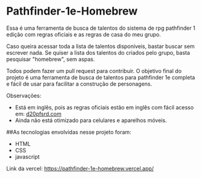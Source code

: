 # Pathfinder-1e-Homebrew
Essa é uma ferramenta de busca de talentos do sistema de rpg pathfinder 1 edição com regras oficiais e as regras de casa do meu grupo.

Caso queira acessar toda a lista de talentos disponíveis, bastar buscar sem escrever nada.
Se quiser a lista dos talentos do criados pelo grupo, basta pesquisar "homebrew", sem aspas.

Todos podem fazer um pull request para contribuir.
O objetivo final do projeto é uma ferramenta de busca de talentos para pathfinder 1e completa e fácil de usar para facilitar a construção de personagens.

Observações: 
- Está em inglês, pois as regras oficiais estão em inglês com fácil acesso em: [d20pfsrd.com](https://www.d20pfsrd.com/)
- Ainda não está otimizado para celulares e aparelhos móveis.

##As tecnologias envolvidas nesse projeto foram:
- HTML
- CSS
- javascript

Link da vercel: https://pathfinder-1e-homebrew.vercel.app/
